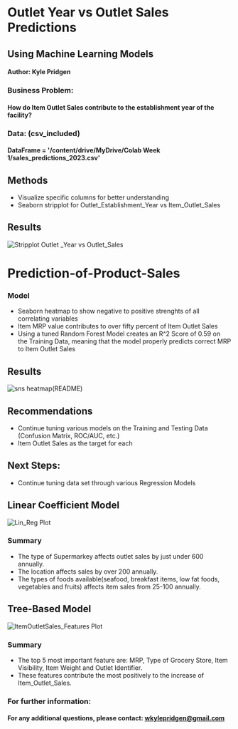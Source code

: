 # Outlet Year vs Outlet Sales Predictions

## Using Machine Learning Models

#### Author: Kyle Pridgen

### Business Problem:

#### How do Item Outlet Sales contribute to the establishment year of the facility?

### Data: (csv_included)

#### DataFrame = '/content/drive/MyDrive/Colab Week 1/sales_predictions_2023.csv'

## Methods
  - Visualize specific columns for better understanding
  - Seaborn stripplot for Outlet_Establishment_Year vs Item_Outlet_Sales

## Results
![Stripplot Outlet _Year vs Outlet_Sales](https://github.com/K-Pridge/Prediction-of-Product-Sales/assets/135768523/f970cfa0-1fb7-4022-822d-47ef99e7ca36)


# Prediction-of-Product-Sales

### Model 
  - Seaborn heatmap to show negative to positive strenghts of all correlating variables
  - Item MRP value contributes to over fifty percent of Item Outlet Sales
  - Using a tuned Random Forest Model creates an R^2 Score of 0.59 on the Training Data, meaning that the model properly predicts correct MRP to Item Outlet Sales

## Results
![sns heatmap(README)](https://github.com/K-Pridge/Prediction-of-Product-Sales/assets/135768523/ac8feede-ff31-4b3d-b2c6-3b34d2de7e92)

## Recommendations
 - Continue tuning various models on the Training and Testing Data (Confusion Matrix, ROC/AUC, etc.)
 - Item Outlet Sales as the target for each

## Next Steps:
  - Continue tuning data set through various Regression Models


## Linear Coefficient Model 
![Lin_Reg Plot](https://github.com/K-Pridge/Prediction-of-Product-Sales/assets/135768523/dce5ca6f-3dc7-439d-bc41-3e0d3cb3336c)

### Summary
- The type of Supermarkey affects outlet sales by just under 600 annually. 
- The location affects sales by over 200 annually.
- The types of foods available(seafood, breakfast items, low fat foods, vegetables and fruits) affects item sales from 25-100 annually.


## Tree-Based Model
![ItemOutletSales_Features Plot](https://github.com/K-Pridge/Prediction-of-Product-Sales/assets/135768523/3fb7912f-355c-45fd-889e-c113675a37ea)

### Summary
- The top 5 most important feature are: MRP, Type of Grocery Store, Item Visibility, Item Weight and Outlet Identifier.
- These features contribute the most positively to the increase of Item_Outlet_Sales.



### For further information:

#### For any additional questions, please contact: wkylepridgen@gmail.com
